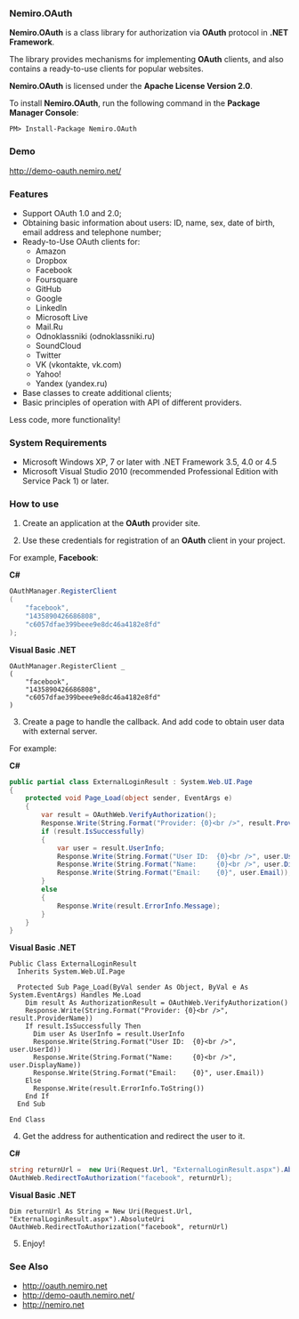 ### Nemiro.OAuth

**Nemiro.OAuth** is a class library for authorization via **OAuth** protocol in **.NET Framework**.

The library provides mechanisms for implementing **OAuth** clients, and also contains a ready-to-use clients for popular websites.

**Nemiro.OAuth** is licensed under the **Apache License Version 2.0**.

To install **Nemiro.OAuth**, run the following command in the **Package Manager Console**:

`PM> Install-Package Nemiro.OAuth`

### Demo

http://demo-oauth.nemiro.net/

### Features

* Support OAuth 1.0 and 2.0; 
* Obtaining basic information about users: ID, name, sex, date of birth, email address and telephone number; 
* Ready-to-Use OAuth clients for: 
  + Amazon 
  + Dropbox 
  + Facebook 
  + Foursquare
  + GitHub 
  + Google 
  + LinkedIn 
  + Microsoft Live 
  + Mail.Ru 
  + Odnoklassniki (odnoklassniki.ru)
  + SoundCloud 
  + Twitter 
  + VK (vkontakte, vk.com) 
  + Yahoo! 
  + Yandex (yandex.ru) 
* Base classes to create additional clients; 
* Basic principles of operation with API of different providers. 

Less code, more functionality!

### System Requirements

* Microsoft Windows XP, 7 or later with .NET Framework 3.5, 4.0 or 4.5 
* Microsoft Visual Studio 2010 (recommended Professional Edition with Service Pack 1) or later.

### How to use

1. Create an application at the **OAuth** provider site.

2. Use these credentials for registration of an **OAuth** client in your project.

For example, **Facebook**:

**C#**
```C#
OAuthManager.RegisterClient
(
	"facebook", 
	"1435890426686808", 
	"c6057dfae399beee9e8dc46a4182e8fd"
);
```

**Visual Basic .NET**
```VBNet
OAuthManager.RegisterClient _
(
	"facebook", 
	"1435890426686808", 
	"c6057dfae399beee9e8dc46a4182e8fd"
)
```

3. Create a page to handle the callback. And add code to obtain user data with external server.

For example:

**C#**
```C#
public partial class ExternalLoginResult : System.Web.UI.Page
{
	protected void Page_Load(object sender, EventArgs e)
	{
		var result = OAuthWeb.VerifyAuthorization();
		Response.Write(String.Format("Provider: {0}<br />", result.ProviderName));
		if (result.IsSuccessfully)
		{
			var user = result.UserInfo;
			Response.Write(String.Format("User ID:  {0}<br />", user.UserId));
			Response.Write(String.Format("Name:     {0}<br />", user.DisplayName));
			Response.Write(String.Format("Email:    {0}", user.Email));
		}
		else
		{
			Response.Write(result.ErrorInfo.Message);
		}
	}
}
```

**Visual Basic .NET**
```VBNet
Public Class ExternalLoginResult
  Inherits System.Web.UI.Page

  Protected Sub Page_Load(ByVal sender As Object, ByVal e As System.EventArgs) Handles Me.Load
    Dim result As AuthorizationResult = OAuthWeb.VerifyAuthorization()
    Response.Write(String.Format("Provider: {0}<br />", result.ProviderName))
    If result.IsSuccessfully Then
      Dim user As UserInfo = result.UserInfo
      Response.Write(String.Format("User ID:  {0}<br />", user.UserId))
      Response.Write(String.Format("Name:     {0}<br />", user.DisplayName))
      Response.Write(String.Format("Email:    {0}", user.Email))
    Else
      Response.Write(result.ErrorInfo.ToString())
    End If
  End Sub

End Class
```

4. Get the address for authentication and redirect the user to it.

**C#**
```C#
string returnUrl =  new Uri(Request.Url, "ExternalLoginResult.aspx").AbsoluteUri;
OAuthWeb.RedirectToAuthorization("facebook", returnUrl);
```

**Visual Basic .NET**
```VBNet
Dim returnUrl As String = New Uri(Request.Url, "ExternalLoginResult.aspx").AbsoluteUri
OAuthWeb.RedirectToAuthorization("facebook", returnUrl)
```

5. Enjoy!

### See Also

* http://oauth.nemiro.net
* http://demo-oauth.nemiro.net/
* http://nemiro.net 
